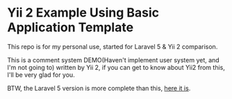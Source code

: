 Yii 2 Example Using Basic Application Template
================================

This repo is for my personal use, started for Laravel 5 & Yii 2 comparison.

This is a comment system DEMO(Haven't implement user system yet, and I'm not going to) written by Yii 2, if you can get to know about Yii2 from this, I'll be very glad for you.

BTW, the Laravel 5 version is more complete than this, [here it is](https://github.com/AaronJan/laravel5-example).
